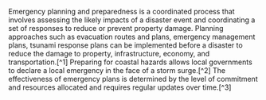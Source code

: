 Emergency planning and preparedness is a coordinated process that involves assessing the likely impacts of a disaster event and coordinating a set of responses to reduce or prevent property damage. Planning approaches such as evacuation routes and plans, emergency management plans, tsunami response plans can be implemented before a disaster to reduce the damage to property, infrastructure, economy, and transportation.[^1] Preparing for coastal hazards allows local governments to declare a local emergency in the face of a storm surge.[^2] The effectiveness of emergency plans is determined by the level of commitment and resources allocated and requires regular updates over time.[^3]
